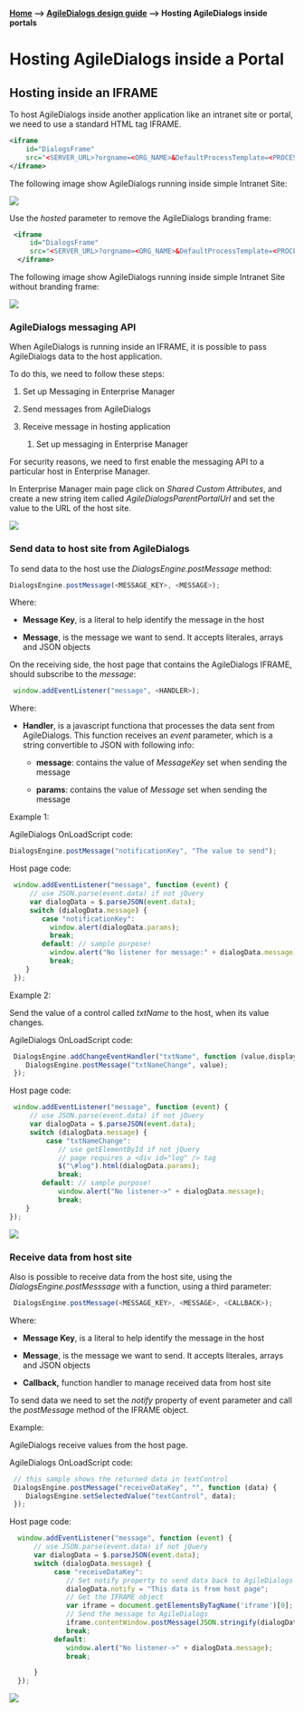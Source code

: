 __[Home](/) --> [AgileDialogs design guide](/guides/AgileDialogs-DesignGuide.md) --> Hosting AgileDialogs inside portals__

# Hosting AgileDialogs inside a Portal

## Hosting inside an IFRAME

To host AgileDialogs inside another application like an intranet site or portal,
we need to use a standard HTML tag IFRAME.

```xml
<iframe
    id="DialogsFrame"
    src="<SERVER_URL>?orgname=<ORG_NAME>&DefaultProcessTemplate=<PROCESS_TEMPLATE>">
</iframe>
```

The following image show AgileDialogs running inside simple Intranet Site:

![](../media/AgileDialogsDesignGuide/HostingAgileDialogsInsidePortal_01.png)

Use the *hosted* parameter to remove the AgileDialogs branding frame:

```xml
 <iframe
     id="DialogsFrame"
     src="<SERVER_URL>?orgname=<ORG_NAME>&DefaultProcessTemplate=<PROCESS_TEMPLATE>&hosted=1">
  </iframe>
```

The following image show AgileDialogs running inside simple Intranet Site
without branding frame:

![](../media/AgileDialogsDesignGuide/HostingAgileDialogsInsidePortal_02.png)

### AgileDialogs messaging API

When AgileDialogs is running inside an IFRAME, it is possible to pass
AgileDialogs data to the host application.

To do this, we need to follow these steps:

1.  Set up Messaging in Enterprise Manager

2.  Send messages from AgileDialogs

3.  Receive message in hosting application

    1.  Set up messaging in Enterprise Manager

For security reasons, we need to first enable the messaging API to a particular
host in Enterprise Manager.

In Enterprise Manager main page click on *Shared Custom Attributes*, and create
a new string item called *AgileDialogsParentPortalUrl* and set the value to the
URL of the host site.

![](../media/AgileDialogsDesignGuide/HostingAgileDialogsInsidePortal_03.png)

### Send data to host site from AgileDialogs

To send data to the host use the *DialogsEngine*.*postMessage* method:

```javascript
DialogsEngine.postMessage(<MESSAGE_KEY>, <MESSAGE>);
```

Where:

-   **Message Key**, is a literal to help identify the message in the host

-   **Message**, is the message we want to send. It accepts literales, arrays
    and JSON objects

On the receiving side, the host page that contains the AgileDialogs IFRAME,
should subscribe to the *message*:

```javascript
 window.addEventListener("message", <HANDLER>);
```

Where:

-   **Handler**, is a javascript functiona that processes the data sent from
    AgileDialogs. This function receives an *event* parameter, which is a string
    convertible to JSON with following info:

    -   **message**: contains the value of *MessageKey* set when sending the
        message

    -   **params**: contains the value of *Message* set when sending the message

Example 1:

AgileDialogs OnLoadScript code:

```javascript
DialogsEngine.postMessage("notificationKey", "The value to send");
```

Host page code:

```javascript
 window.addEventListener("message", function (event) {
     // use JSON.parse(event.data) if not jQuery
     var dialogData = $.parseJSON(event.data);
     switch (dialogData.message) {
        case "notificationKey":
          window.alert(dialogData.params);
          break;
        default: // sample purpose!
          window.alert("No listener for message:" + dialogData.message);
          break;
    }
 });
```

Example 2:

Send the value of a control called *txtName* to the host, when its value
changes.

AgileDialogs OnLoadScript code:

```javascript
 DialogsEngine.addChangeEventHandler("txtName", function (value,display) {
    DialogsEngine.postMessage("txtNameChange", value);
 });
```

Host page code:

```javascript
 window.addEventListener("message", function (event) {
     // use JSON.parse(event.data) if not jQuery
     var dialogData = $.parseJSON(event.data);
     switch (dialogData.message) {
         case "txtNameChange":
            // use getElementById if not jQuery
            // page requires a <div id="log" /> tag
            $("\#log").html(dialogData.params);
            break;
        default: // sample purpose!
            window.alert("No listener->" + dialogData.message);
            break;
    }
});
```

![](../media/AgileDialogsDesignGuide/HostingAgileDialogsInsidePortal_04.png)

### Receive data from host site

Also is possible to receive data from the host site, using the
*DialogsEngine.postMesssage* with a function, using a third parameter:

```javascript
 DialogsEngine.postMessage(<MESSAGE_KEY>, <MESSAGE>, <CALLBACK>);
```

Where:

-   **Message Key**, is a literal to help identify the message in the host

-   **Message**, is the message we want to send. It accepts literales, arrays
    and JSON objects

-   **Callback,** function handler to manage received data from host site

To send data we need to set the *notify* property of event parameter and call
the *postMessage* method of the IFRAME object.

Example:

AgileDialogs receive values from the host page.

AgileDialogs OnLoadScript code:

```javascript
 // this sample shows the returned data in textControl
 DialogsEngine.postMessage("receiveDataKey", "", function (data) {
    DialogsEngine.setSelectedValue("textControl", data);
 });
```

Host page code:

```javascript
  window.addEventListener("message", function (event) {
      // use JSON.parse(event.data) if not jQuery
      var dialogData = $.parseJSON(event.data);
      switch (dialogData.message) {
           case "receiveDataKey":
              // Set notify property to send data back to AgileDialogs 
              dialogData.notify = "This data is from host page";
              // Get the IFRAME object 
              var iframe = document.getElementsByTagName('iframe')[0];
              // Send the message to AgileDialogs 
              iframe.contentWindow.postMessage(JSON.stringify(dialogData), dialogData.source);
              break;
           default:
              window.alert("No listener->" + dialogData.message);
              break;

      }
  });
```

![](../media/AgileDialogsDesignGuide/HostingAgileDialogsInsidePortal_05.png)
